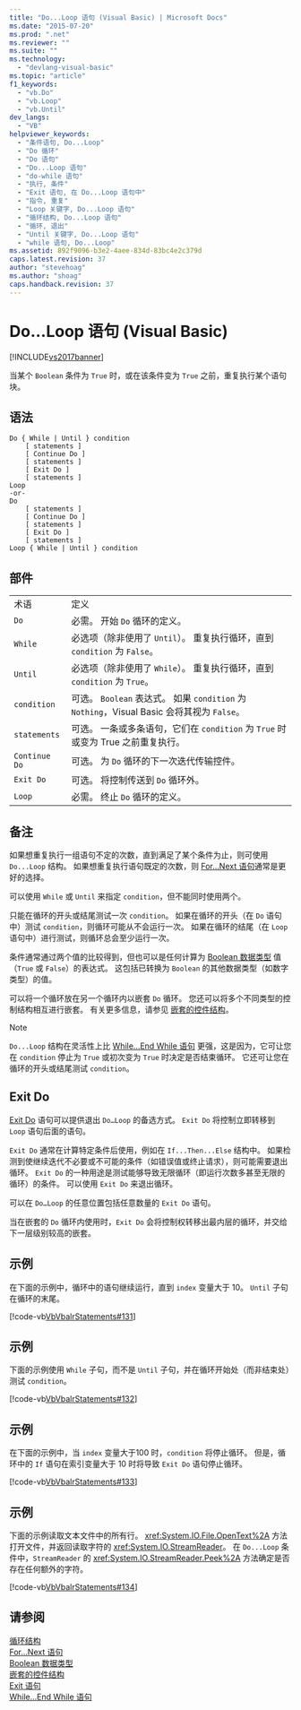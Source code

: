 ```yaml
---
title: "Do...Loop 语句 (Visual Basic) | Microsoft Docs"
ms.date: "2015-07-20"
ms.prod: ".net"
ms.reviewer: ""
ms.suite: ""
ms.technology: 
  - "devlang-visual-basic"
ms.topic: "article"
f1_keywords: 
  - "vb.Do"
  - "vb.Loop"
  - "vb.Until"
dev_langs: 
  - "VB"
helpviewer_keywords: 
  - "条件语句, Do...Loop"
  - "Do 循环"
  - "Do 语句"
  - "Do...Loop 语句"
  - "do-while 语句"
  - "执行, 条件"
  - "Exit 语句, 在 Do...Loop 语句中"
  - "指令, 重复"
  - "Loop 关键字, Do...Loop 语句"
  - "循环结构, Do...Loop 语句"
  - "循环, 退出"
  - "Until 关键字, Do...Loop 语句"
  - "while 语句, Do...Loop"
ms.assetid: 892f9096-b3e2-4aee-834d-83bc4e2c379d
caps.latest.revision: 37
author: "stevehoag"
ms.author: "shoag"
caps.handback.revision: 37
---
```

# Do...Loop 语句 (Visual Basic)
[!INCLUDE[vs2017banner](../../../visual-basic/includes/vs2017banner.md)]

当某个 `Boolean` 条件为 `True` 时，或在该条件变为 `True` 之前，重复执行某个语句块。  
  
## 语法  
  
```  
Do { While | Until } condition  
    [ statements ]  
    [ Continue Do ]  
    [ statements ]  
    [ Exit Do ]  
    [ statements ]  
Loop  
-or-  
Do  
    [ statements ]  
    [ Continue Do ]  
    [ statements ]  
    [ Exit Do ]  
    [ statements ]  
Loop { While | Until } condition  
```  
  
## 部件  
  
|||  
|-|-|  
|术语|定义|  
|`Do`|必需。  开始 `Do` 循环的定义。|  
|`While`|必选项（除非使用了 `Until`）。  重复执行循环，直到 `condition` 为 `False`。|  
|`Until`|必选项（除非使用了 `While`）。  重复执行循环，直到 `condition` 为 `True`。|  
|`condition`|可选。  `Boolean` 表达式。  如果 `condition` 为 `Nothing`，Visual Basic 会将其视为 `False`。|  
|`statements`|可选。  一条或多条语句，它们在 `condition` 为 `True` 时或变为 True 之前重复执行。|  
|`Continue Do`|可选。  为 `Do` 循环的下一次迭代传输控件。|  
|`Exit Do`|可选。  将控制传送到 `Do` 循环外。|  
|`Loop`|必需。  终止 `Do` 循环的定义。|  
  
## 备注  
 如果想重复执行一组语句不定的次数，直到满足了某个条件为止，则可使用 `Do...Loop` 结构。  如果想重复执行语句既定的次数，则 [For...Next 语句](../../../visual-basic/language-reference/statements/for-next-statement.md)通常是更好的选择。  
  
 可以使用 `While` 或 `Until` 来指定 `condition`，但不能同时使用两个。  
  
 只能在循环的开头或结尾测试一次 `condition`。  如果在循环的开头（在 `Do` 语句中）测试 `condition`，则循环可能从不会运行一次。  如果在循环的结尾（在 `Loop` 语句中）进行测试，则循环总会至少运行一次。  
  
 条件通常通过两个值的比较得到，但也可以是任何计算为 [Boolean 数据类型](../../../visual-basic/language-reference/data-types/boolean-data-type.md) 值（`True` 或 `False`）的表达式。  这包括已转换为 `Boolean` 的其他数据类型（如数字类型）的值。  
  
 可以将一个循环放在另一个循环内以嵌套 `Do` 循环。  您还可以将多个不同类型的控制结构相互进行嵌套。  有关更多信息，请参见 [嵌套的控件结构](../../../visual-basic/programming-guide/language-features/control-flow/nested-control-structures.md)。  
  
> [!NOTE]
>  `Do...Loop` 结构在灵活性上比 [While...End While 语句](../../../visual-basic/language-reference/statements/while-end-while-statement.md) 更强，这是因为，它可让您在 `condition` 停止为 `True` 或初次变为 `True` 时决定是否结束循环。  它还可让您在循环的开头或结尾测试 `condition`。  
  
## Exit Do  
 [Exit Do](../../../visual-basic/language-reference/statements/exit-statement.md) 语句可以提供退出 `Do…Loop` 的备选方式。  `Exit Do` 将控制立即转移到 `Loop` 语句后面的语句。  
  
 `Exit Do` 通常在计算特定条件后使用，例如在 `If...Then...Else` 结构中。  如果检测到使继续迭代不必要或不可能的条件（如错误值或终止请求），则可能需要退出循环。  `Exit Do` 的一种用途是测试能够导致无限循环（即运行次数多甚至无限的循环）的条件。  可以使用 `Exit Do` 来退出循环。  
  
 可以在 `Do…Loop` 的任意位置包括任意数量的 `Exit Do` 语句。  
  
 当在嵌套的 `Do` 循环内使用时，`Exit Do` 会将控制权转移出最内层的循环，并交给下一层级别较高的嵌套。  
  
## 示例  
 在下面的示例中，循环中的语句继续运行，直到 `index` 变量大于 10。  `Until` 子句在循环的末尾。  
  
 [!code-vb[VbVbalrStatements#131](../../../visual-basic/language-reference/error-messages/codesnippet/VisualBasic/do-loop-statement_1.vb)]  
  
## 示例  
 下面的示例使用 `While` 子句，而不是 `Until` 子句，并在循环开始处（而非结束处）测试 `condition`。  
  
 [!code-vb[VbVbalrStatements#132](../../../visual-basic/language-reference/error-messages/codesnippet/VisualBasic/do-loop-statement_2.vb)]  
  
## 示例  
 在下面的示例中，当 `index` 变量大于100 时，`condition` 将停止循环。  但是，循环中的 `If` 语句在索引变量大于 10 时将导致 `Exit Do` 语句停止循环。  
  
 [!code-vb[VbVbalrStatements#133](../../../visual-basic/language-reference/error-messages/codesnippet/VisualBasic/do-loop-statement_3.vb)]  
  
## 示例  
 下面的示例读取文本文件中的所有行。  <xref:System.IO.File.OpenText%2A> 方法打开文件，并返回读取字符的 <xref:System.IO.StreamReader>。  在 `Do...Loop` 条件中，`StreamReader` 的 <xref:System.IO.StreamReader.Peek%2A> 方法确定是否存在任何额外的字符。  
  
 [!code-vb[VbVbalrStatements#134](../../../visual-basic/language-reference/error-messages/codesnippet/VisualBasic/do-loop-statement_4.vb)]  
  
## 请参阅  
 [循环结构](../../../visual-basic/programming-guide/language-features/control-flow/loop-structures.md)   
 [For...Next 语句](../../../visual-basic/language-reference/statements/for-next-statement.md)   
 [Boolean 数据类型](../../../visual-basic/language-reference/data-types/boolean-data-type.md)   
 [嵌套的控件结构](../../../visual-basic/programming-guide/language-features/control-flow/nested-control-structures.md)   
 [Exit 语句](../../../visual-basic/language-reference/statements/exit-statement.md)   
 [While...End While 语句](../../../visual-basic/language-reference/statements/while-end-while-statement.md)